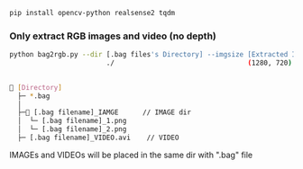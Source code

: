 ```bash
pip install opencv-python realsense2 tqdm
```

### Only extract RGB images and video (no depth)
```bash
python bag2rgb.py --dir [.bag files's Directory] --imgsize [Extracted Image's Size] --fps [FPS] --vcheck [Yes/No Extracting Video]
                        ./                                 (1280, 720)                    30             n (=no, if you don't want a video)
                                                                                                         y (=yes, default)
```


```bash
📁 [Directory]
  ├─ *.bag
  │
  ├─📁 [.bag filename]_IAMGE      // IMAGE dir
  │  └─ [.bag filename]_1.png
  │  └─ [.bag filename]_2.png
  ├─ [.bag filename]_VIDEO.avi    // VIDEO
```
IMAGEs and VIDEOs will be placed in the same dir with ".bag" file
